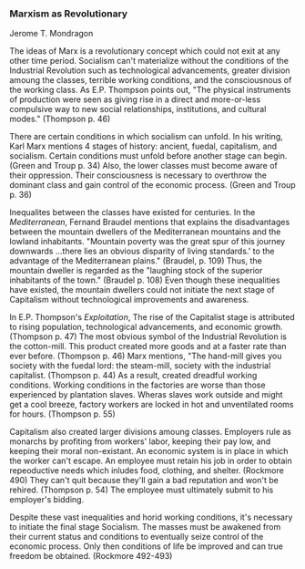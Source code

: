 ### Marxism as Revolutionary
Jerome T. Mondragon

The ideas of Marx is a revolutionary concept which could not exit at any other time period. Socialism can't materialize without the conditions of the Industrial Revolution such as technological advancements, greater division amoung the classes, terrible working conditions, and the consciousnous of the working class. As E.P. Thompson points out, "The physical instruments of production were seen as giving rise in a direct and more-or-less compulsive way to new social relationships, institutions, and cultural modes." (Thompson p. 46)

There are certain conditions in which socialism can unfold. In his writing, Karl Marx mentions 4 stages of history: ancient, fuedal, capitalism, and socialism. Certain conditions must unfold before another stage can begin. (Green and Troup p. 34) Also, the lower classes must become aware of their oppression. Their consciousness is necessary to overthrow the dominant class and gain control of the economic process. (Green and Troup p. 36) 

Inequalites between the classes have existed for centuries. In the _Mediterranean_, Fernand Braudel mentions that explains the disadvantages between the mountain dwellers of the Mediterranean mountains and the lowland inhabitants. "Mountain poverty was the great spur of this journey downwards ...there lies an obvious disparity of living standards.' to the advantage of the Mediterranean plains." (Braudel, p. 109) Thus, the mountain dweller is regarded as the "laughing stock of the superior inhabitants of the town." (Braudel p. 108) Even though these inequalities have existed, the mountain dwellers could not initiate the next stage of Capitalism without technological improvements and awareness. 

In E.P. Thompson's _Exploitation_, The rise of the Capitalist stage is attributed to rising population, technological advancements, and economic growth. (Thompson p. 47) The most obvious symbol of the Industrial Revolution is the cotton-mill. This product created more goods and at a faster rate than ever before. (Thompson p. 46) Marx mentions, "The hand-mill gives you society with the fuedal lord: the steam-mill, society with the industrial capitalist. (Thompson p. 44)  As a result, created dreadful working conditions. Working conditions in the factories are worse than those experienced by plantation slaves. Wheras slaves work outside and might get a cool breeze, factory workers are locked in hot and unventilated rooms for hours. (Thompson p. 55) 

Capitalism also created larger divisions amoung classes. Employers rule as monarchs by profiting from workers' labor, keeping their pay low, and keeping their moral non-existant. An economic system is in place in which the worker can't escape. An employee must retain his job in order to obtain repeoductive needs which inludes food, clothing, and shelter. (Rockmore 490) They can't quit because they'll gain a bad reputation and won't be rehired. (Thompson p. 54) The employee must ultimately submit to his employer's bidding.  

Despite these vast inequalities and horid working conditions, it's necessary to initiate the final stage Socialism. The masses must be awakened from their current status and conditions to eventually seize control of the economic process. Only then conditions of life be improved and can true freedom be obtained. (Rockmore 492-493)



